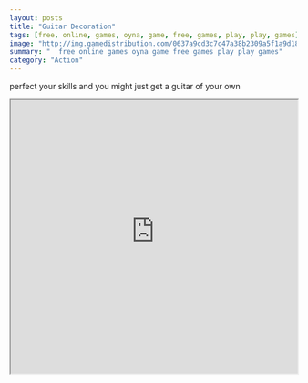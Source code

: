```yaml
---
layout: posts
title: "Guitar Decoration"
tags: [free, online, games, oyna, game, free, games, play, play, games]
image: "http://img.gamedistribution.com/0637a9cd3c7c47a38b2309a5f1a9d18b.jpg"
summary: "  free online games oyna game free games play play games"
category: "Action"
---
```


perfect your skills and you might just get a guitar of your own

<iframe width="100%" height="480px;" src="http://flash.gamedistribution.com?game=0637a9cd3c7c47a38b2309a5f1a9d18b"></iframe>